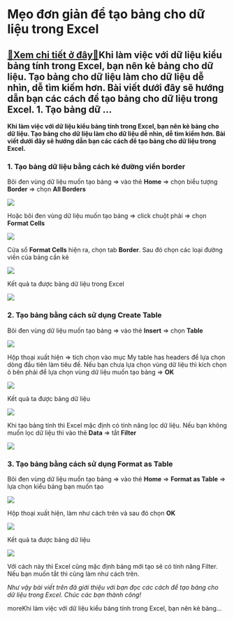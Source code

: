 Mẹo đơn giản để tạo bảng cho dữ liệu trong Excel
================================================

[:gift:Xem chi tiết ở đây:gift:](https://hddtvn.com/meo-don-gian-de-tao-bang-cho-du-lieu-trong-excel/)Khi làm việc với dữ liệu kiểu bảng tính trong Excel, bạn nên kẻ bảng cho dữ liệu. Tạo bảng cho dữ liệu làm cho dữ liệu dễ nhìn, dễ tìm kiếm hơn. Bài viết dưới đây sẽ hướng dẫn bạn các cách để tạo bảng cho dữ liệu trong Excel. 1. Tạo bảng dữ …
--------------------------------------------------------------------------------------------------------------------------------------------------------------------------------------------------------------------------------------------------

**Khi làm việc với dữ liệu kiểu bảng tính trong Excel, bạn nên kẻ bảng cho dữ liệu. Tạo bảng cho dữ liệu làm cho dữ liệu dễ nhìn, dễ tìm kiếm hơn. Bài viết dưới đây sẽ hướng dẫn bạn các cách để tạo bảng cho dữ liệu trong Excel.**


### 1. Tạo bảng dữ liệu bằng cách kẻ đường viền border


Bôi đen vùng dữ liệu muốn tạo bảng => vào thẻ **Home** => chọn biểu tượng **Border** => chọn **All Borders**


[![](https://hddtvn.com/wp-content/uploads/2021/01/gjcxtRU.png)](https://hddtvn.com/wp-content/uploads/2021/01/gjcxtRU.png)


Hoặc bôi đen vùng dữ liệu muốn tạo bảng => click chuột phải => chọn **Format Cells**


![](https://hddtvn.com/wp-content/uploads/2021/01/ACjjpZ3.png)


Cửa sổ **Format Cells** hiện ra, chọn tab **Border**. Sau đó chọn các loại đường viền của bảng cần kẻ


![](https://hddtvn.com/wp-content/uploads/2021/01/fj0oT50.png)


Kết quả ta được bảng dữ liệu trong Excel


![](https://hddtvn.com/wp-content/uploads/2021/01/zrVWSKJ.png)


### 2. Tạo bảng bằng cách sử dụng Create Table


Bôi đen vùng dữ liệu muốn tạo bảng => vào thẻ **Insert** => chọn **Table**


![](https://hddtvn.com/wp-content/uploads/2021/01/Uz3ziJ0.png)


Hộp thoại xuất hiện => tích chọn vào mục My table has headers để lựa chọn dòng đầu tiên làm tiêu đề. Nếu bạn chưa lựa chọn vùng dữ liệu thì kích chọn ô bên phải để lựa chọn vùng dữ liệu muốn tạo bảng => **OK**


![](https://hddtvn.com/wp-content/uploads/2021/01/v0qRLLj.png)


Kết quả ta được bảng dữ liệu


![](https://hddtvn.com/wp-content/uploads/2021/01/bK43e89.png)


Khi tạo bảng tính thì Excel mặc định có tính năng lọc dữ liệu. Nếu bạn không muốn lọc dữ liệu thì vào thẻ **Data** => tắt **Filter**


![](https://hddtvn.com/wp-content/uploads/2021/01/O8xkxMD.png)


### 3. Tạo bảng bằng cách sử dụng Format as Table


Bôi đen vùng dữ liệu muốn tạo bảng => vào thẻ **Home** => **Format as Table** => lựa chọn kiểu bảng bạn muốn tạo


![](https://hddtvn.com/wp-content/uploads/2021/01/0y6u1fT.png)


Hộp thoại xuất hiện, làm như cách trên và sau đó chọn **OK**


![](https://hddtvn.com/wp-content/uploads/2021/01/1cVlEQD.png)


Kết quả ta được bảng dữ liệu


![](https://hddtvn.com/wp-content/uploads/2021/01/wAMwsiN.png)


Với cách này thì Excel cũng mặc định bảng mới tạo sẽ có tính năng Filter. Nếu bạn muốn tắt thì cũng làm như cách trên.


*Như vậy bài viết trên đã giới thiệu với bạn đọc các cách để tạo bảng cho dữ liệu trong Excel. Chúc các bạn thành công!*


moreKhi làm việc với dữ liệu kiểu bảng tính trong Excel, bạn nên kẻ bảng…


